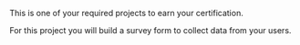 This is one of your required projects to earn your certification.

For this project you will build a survey form to collect data from your users.
